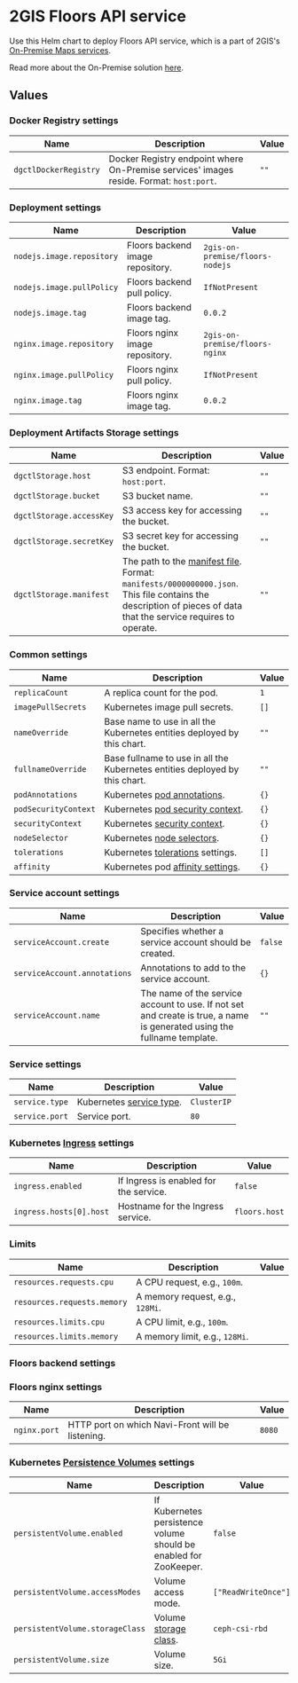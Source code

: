 # 2GIS Floors API service

Use this Helm chart to deploy Floors API service, which is a part of 2GIS's [On-Premise Maps services](https://docs.2gis.com/en/on-premise/map).

Read more about the On-Premise solution [here](https://docs.2gis.com/en/on-premise/overview).

## Values

### Docker Registry settings

| Name                  | Description                                                                             | Value |
| --------------------- | --------------------------------------------------------------------------------------- | ----- |
| `dgctlDockerRegistry` | Docker Registry endpoint where On-Premise services' images reside. Format: `host:port`. | `""`  |

### Deployment settings

| Name                      | Description                      | Value                           |
| ------------------------- | -------------------------------- | ------------------------------- |
| `nodejs.image.repository` | Floors backend image repository. | `2gis-on-premise/floors-nodejs` |
| `nodejs.image.pullPolicy` | Floors backend pull policy.      | `IfNotPresent`                  |
| `nodejs.image.tag`        | Floors backend image tag.        | `0.0.2`                         |
| `nginx.image.repository`  | Floors nginx image repository.   | `2gis-on-premise/floors-nginx`  |
| `nginx.image.pullPolicy`  | Floors nginx pull policy.        | `IfNotPresent`                  |
| `nginx.image.tag`         | Floors nginx image tag.          | `0.0.2`                         |

### Deployment Artifacts Storage settings

| Name                     | Description                                                                                                                                                                                                                                              | Value |
| ------------------------ | -------------------------------------------------------------------------------------------------------------------------------------------------------------------------------------------------------------------------------------------------------- | ----- |
| `dgctlStorage.host`      | S3 endpoint. Format: `host:port`.                                                                                                                                                                                                                        | `""`  |
| `dgctlStorage.bucket`    | S3 bucket name.                                                                                                                                                                                                                                          | `""`  |
| `dgctlStorage.accessKey` | S3 access key for accessing the bucket.                                                                                                                                                                                                                  | `""`  |
| `dgctlStorage.secretKey` | S3 secret key for accessing the bucket.                                                                                                                                                                                                                  | `""`  |
| `dgctlStorage.manifest`  | The path to the [manifest file](https://docs.2gis.com/en/on-premise/overview#nav-lvl2@paramCommon_deployment_steps). Format: `manifests/0000000000.json`.<br> This file contains the description of pieces of data that the service requires to operate. | `""`  |

### Common settings

| Name                 | Description                                                                                                                 | Value |
| -------------------- | --------------------------------------------------------------------------------------------------------------------------- | ----- |
| `replicaCount`       | A replica count for the pod.                                                                                                | `1`   |
| `imagePullSecrets`   | Kubernetes image pull secrets.                                                                                              | `[]`  |
| `nameOverride`       | Base name to use in all the Kubernetes entities deployed by this chart.                                                     | `""`  |
| `fullnameOverride`   | Base fullname to use in all the Kubernetes entities deployed by this chart.                                                 | `""`  |
| `podAnnotations`     | Kubernetes [pod annotations](https://kubernetes.io/docs/concepts/overview/working-with-objects/annotations/).               | `{}`  |
| `podSecurityContext` | Kubernetes [pod security context](https://kubernetes.io/docs/tasks/configure-pod-container/security-context/).              | `{}`  |
| `securityContext`    | Kubernetes [security context](https://kubernetes.io/docs/tasks/configure-pod-container/security-context/).                  | `{}`  |
| `nodeSelector`       | Kubernetes [node selectors](https://kubernetes.io/docs/concepts/scheduling-eviction/assign-pod-node/#nodeselector).         | `{}`  |
| `tolerations`        | Kubernetes [tolerations](https://kubernetes.io/docs/concepts/scheduling-eviction/taint-and-toleration/) settings.           | `[]`  |
| `affinity`           | Kubernetes pod [affinity settings](https://kubernetes.io/docs/concepts/scheduling-eviction/assign-pod-node/#node-affinity). | `{}`  |

### Service account settings

| Name                         | Description                                                                                                             | Value   |
| ---------------------------- | ----------------------------------------------------------------------------------------------------------------------- | ------- |
| `serviceAccount.create`      | Specifies whether a service account should be created.                                                                  | `false` |
| `serviceAccount.annotations` | Annotations to add to the service account.                                                                              | `{}`    |
| `serviceAccount.name`        | The name of the service account to use. If not set and create is true, a name is generated using the fullname template. | `""`    |

### Service settings

| Name           | Description                                                                                                                    | Value       |
| -------------- | ------------------------------------------------------------------------------------------------------------------------------ | ----------- |
| `service.type` | Kubernetes [service type](https://kubernetes.io/docs/concepts/services-networking/service/#publishing-services-service-types). | `ClusterIP` |
| `service.port` | Service port.                                                                                                                  | `80`        |

### Kubernetes [Ingress](https://kubernetes.io/docs/concepts/services-networking/ingress/) settings

| Name                    | Description                            | Value         |
| ----------------------- | -------------------------------------- | ------------- |
| `ingress.enabled`       | If Ingress is enabled for the service. | `false`       |
| `ingress.hosts[0].host` | Hostname for the Ingress service.      | `floors.host` |

### Limits

| Name                        | Description                      | Value |
| --------------------------- | -------------------------------- | ----- |
| `resources.requests.cpu`    | A CPU request, e.g., `100m`.     |       |
| `resources.requests.memory` | A memory request, e.g., `128Mi`. |       |
| `resources.limits.cpu`      | A CPU limit, e.g., `100m`.       |       |
| `resources.limits.memory`   | A memory limit, e.g., `128Mi`.   |       |

### Floors backend settings


### Floors nginx settings

| Name         | Description                                      | Value  |
| ------------ | ------------------------------------------------ | ------ |
| `nginx.port` | HTTP port on which Navi-Front will be listening. | `8080` |

### Kubernetes [Persistence Volumes](https://kubernetes.io/docs/concepts/storage/persistent-volumes/) settings

| Name                            | Description                                                                           | Value               |
| ------------------------------- | ------------------------------------------------------------------------------------- | ------------------- |
| `persistentVolume.enabled`      | If Kubernetes persistence volume should be enabled for ZooKeeper.                     | `false`             |
| `persistentVolume.accessModes`  | Volume access mode.                                                                   | `["ReadWriteOnce"]` |
| `persistentVolume.storageClass` | Volume [storage class](https://kubernetes.io/docs/concepts/storage/storage-classes/). | `ceph-csi-rbd`      |
| `persistentVolume.size`         | Volume size.                                                                          | `5Gi`               |
